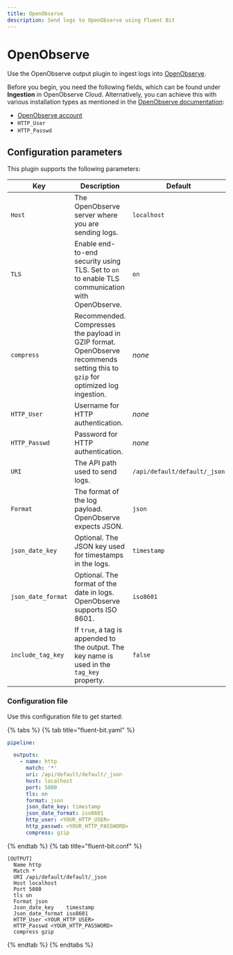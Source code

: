 ```yaml
---
title: OpenObserve
description: Send logs to OpenObserve using Fluent Bit
---
```


# OpenObserve

Use the OpenObserve output plugin to ingest logs into [OpenObserve](https://openobserve.ai/).

Before you begin, you need the following fields, which can be found under **Ingestion** in OpenObserve Cloud. Alternatively, you can achieve this with various installation types as mentioned in the [OpenObserve documentation](https://openobserve.ai/docs/quickstart/):

- [OpenObserve account](https://cloud.openobserve.ai/)
- `HTTP_User`
- `HTTP_Passwd`

## Configuration parameters

This plugin supports the following parameters:

| Key | Description | Default |
| --- | ----------- | ------- |
| `Host` | The OpenObserve server where you are sending logs. | `localhost` |
| `TLS`  | Enable end-to-end security using TLS. Set to `on` to enable TLS communication with OpenObserve. | `on` |
| `compress` | Recommended. Compresses the payload in GZIP format. OpenObserve recommends setting this to `gzip` for optimized log ingestion. | _none_ |
| `HTTP_User` | Username for HTTP authentication. | _none_ |
| `HTTP_Passwd` | Password for HTTP authentication. | _none_ |
| `URI` | The API path used to send logs. | `/api/default/default/_json` |
| `Format` | The format of the log payload. OpenObserve expects JSON. | `json` |
| `json_date_key` | Optional. The JSON key used for timestamps in the logs. | `timestamp` |
| `json_date_format` | Optional. The format of the date in logs. OpenObserve supports ISO 8601. | `iso8601` |
| `include_tag_key` | If `true`, a tag is appended to the output. The key name is used in the `tag_key` property. | `false` |

### Configuration file

Use this configuration file to get started:

{% tabs %}
{% tab title="fluent-bit.yaml" %}

```yaml
pipeline:

  outputs:
    - name: http
      match: '*'
      uri: /api/default/default/_json
      host: localhost
      port: 5080
      tls: on
      format: json
      json_date_key: timestamp
      json_date_format: iso8601
      http_user: <YOUR_HTTP_USER>
      http_passwd: <YOUR_HTTP_PASSWORD>
      compress: gzip

```

{% endtab %}
{% tab title="fluent-bit.conf" %}

```text
[OUTPUT]
  Name http
  Match *
  URI /api/default/default/_json
  Host localhost
  Port 5080
  tls on
  Format json
  Json_date_key    timestamp
  Json_date_format iso8601
  HTTP_User <YOUR_HTTP_USER>
  HTTP_Passwd <YOUR_HTTP_PASSWORD>
  compress gzip
```

{% endtab %}
{% endtabs %}
